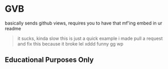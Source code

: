 # GVB
basically sends github views, requires you to have that mf'ing embed in ur readme
> it sucks, kinda slow this is just a quick example i made
> pull a request and fix this because it broke lel xddd funny gg wp
## Educational Purposes Only
